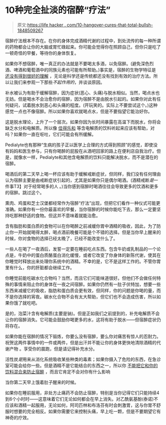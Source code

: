 # 10种完全扯淡的宿醉“疗法”

> 原文:[https://life hacker . com/10-hangover-cures-that-total-bullsh-1848509267](https://lifehacker.com/10-hangover-cures-that-are-total-bullshit-1848509267)

宿醉疗法根本不存在。在你的身体完成酒精代谢的过程中，到处流传的每一种所谓的药物都会让你的大脑或胃忙碌起来。你可能会觉得你在照顾自己，但你只是吃了一顿奇怪的早餐，等待你的身体恢复。

如果你不想宿醉，唯一真正的办法就是不要喝太多酒，以免宿醉。(避免深色烈酒、啤酒和葡萄酒中的同族元素也可能有所帮助。)事实是，宿醉的生物学特征是 [还没有得到很好的理解](https://academic.oup.com/alcalc/article/54/3/196/5420612?login=true#135530673) ，无论是科学还是传统都还没有找到有效的治疗方法。所以让我们来参观一下那些*不起作用的*，并谈谈原因。

补水被认为有助于缓解宿醉，因为症状(恶心、头痛)与脱水相似。当然，喝点水也无妨。但是喝水不会治愈你的宿醉，因为宿醉不是由脱水引起的。如果你对此有任何疑问，试着脱水到恶心和头痛的程度。(开玩笑的。实际上不要尝试这个。)这种感觉一点也不像宿醉。所以如果你喜欢就喝点水，但是不要指望它能治好你。

这是脱水理论，上升了一个层次。如果你因为长时间暴露在高温下而脱水，你将会缺乏水分和电解质。所以像 [佳得乐和](https://lifehacker.com/hangover-cure-showdown-gatorade-vs-pedialyte-1790627251) 等含电解质的饮料听起来应该有帮助，对吗？如果你一直在呕吐，它们可能会有所缓解。

Pedialyte也有那种“生病的孩子正以医学上合理的方式得到照顾”的感觉，即使没有妈妈和医生参与，只有你喝醉的屁股在从酒吧回家的路上在便利店自我治疗。但是，就像水一样，Pedialyte和其他含电解质的饮料只能解决脱水，而不是潜在的宿醉。

喝酒后的第二天早上喝一杯应该有助于缓解戒断症状，但同样，我们没有任何理由认为宿醉主要是由戒断症状引起的，尤其是如果你只是偶尔喝酒。(酒精戒断*是*一件事T3】对于经常喝多的人 。)当你感到宿醉时喝酒往往会导致更多的饮酒和更多的宿醉。跳过这个。

熏肉、鸡蛋和芝士汉堡都经常作为宿醉“疗法”出现，但把它们看作一种仪式可能更准确。如果你有一份你最喜欢的早餐，当你宿醉的时候你能吃下去，那么一定要坚持吃那种舒适的食物。但这并不意味着就能治愈。

含有脂肪和蛋白质的食物可以在你喝醉之前减缓你胃中酒精的吸收，因此，为了防止你一开始就喝得太醉，喝点酒前晚餐可能是个不错的选择。但是当你早上醒来的时候，你对食物的选择已经太晚了，已经不能改变什么了。

一些人在喝了一夜酒后，发誓一定要在睡前吃点东西。包含牛奶或乳制品的一个论点是，牛奶中的蛋白质酪蛋白消化缓慢，或者它改变了你身体的新陈代谢，使其在你睡觉时释放出来处理你系统中的酒精。不幸的是，它不是这样工作的。不管你胃里有什么，你的肝脏都会继续工作。

你睡觉前能吃碳水化合物吗？当然，而且它们可能味道很好。但他们不会做任何特殊的事情来阻止你的身体在一夜之间宿醉。如果你仍然有一肚子伏特加，想要一些东西来减缓它的吸收，脂肪和蛋白质会更有效，但同样，你的问题是你喝的量，而不是你选择的宵夜。碳水化合物不会有太大帮助，但它们也不会造成伤害，所以如果你饿了就吃吧。

是的，泡菜汁含有电解质(主要是钠)。但是正如我们之前提到的，补充电解质不会让你的宿醉消失。它可能会鼓励你喝更多的水，这将有助于脱水——但宿醉症状仍将存在。

如果你能在宿醉的情况下锻炼，你要么没有宿醉，要么你对痛苦有惊人的忍耐力。祝贺这两件事情中的一件或两件，但是出汗并不能让你的身体更快地清除酒精的代谢产物 。享受你的晨跑，但是请记得补充水分。

活性炭*是*用来从消化系统吸收某些种类的毒素；如果你摄入了危险的东西，在急诊室可能会给你一些。但是酒精不是它能结合的东西之一，所以你 [不能把它和你的饮料混合来防止宿醉](https://lifehacker.com/why-are-we-all-supposed-to-be-excited-to-eat-charcoal-1797918814) ，而且它肯定不会对你有什么影响

当你第二天早上饿着肚子醒来的时候。

如果你在睡前服用，非处方止痛药不会防止宿醉，特别是当你记得它们只能持续4到6个小时时——这意味着它们无论如何都会在早上消失。对乙酰氨基酚(泰诺)不应该和酒精一起服用，无论如何，阿司匹林和布洛芬有时会刺激胃，这与你胃不舒服时想要的完全相反。如果你需要它来控制头痛，早上吃一颗，但是不要期望它有神奇的疗效。
